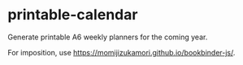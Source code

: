 # printable-calendar

Generate printable A6 weekly planners for the coming year.

For imposition, use https://momijizukamori.github.io/bookbinder-js/.

